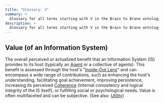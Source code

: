```yaml
---
title: "Glossary: V"
summary: >
  Glossary for all terms starting with V in the Brain to Brane ontology framework
description: >
  Glossary for all terms starting with V in the Brain to Brane ontology framework
---
```


## Value (of an Information System)

The overall perceived or actualized benefit that an Information System (IS) provides to its host (typically an [Agent](A.md#agent) or a collective of agents). This benefit is assessed through the host's "[Inside-Out Lens](I.md#inside-out-lens)" and can encompass a wide range of contributions, such as enhancing the host's understanding, facilitating goal achievement, improving persistence, increasing its perceived [Coherence](C.md#coherence-of-an-information-system) (internal consistency and logical integrity of the IS itself), or fulfilling social or psychological needs. Value is often multifaceted and can be subjective. (See also: [Utility](U.md#utility-of-an-information-system))
